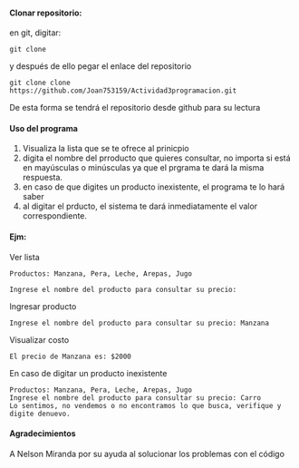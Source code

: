 #### Clonar repositorio:
en git, digitar:
```
git clone 
```
y después de ello pegar el enlace del repositorio
```
git clone clone https://github.com/Joan753159/Actividad3programacion.git
```
De esta forma se tendrá el repositorio desde github para su lectura

#### Uso del programa
1. Visualiza la lista que se te ofrece al prinicpio
2. digita el nombre del prroducto que quieres consultar, no importa si está en mayúsculas o minúsculas ya que el prgrama te dará la misma respuesta.
3. en caso de que digites un producto inexistente, el programa te lo hará saber
4. al digitar el prducto, el sistema te dará inmediatamente el valor correspondiente.

#### Ejm:
Ver lista
```
Productos: Manzana, Pera, Leche, Arepas, Jugo

Ingrese el nombre del producto para consultar su precio: 
```
Ingresar producto
```
Ingrese el nombre del producto para consultar su precio: Manzana
```
Visualizar costo
```
El precio de Manzana es: $2000
```
En caso de digitar un producto inexistente
```
Productos: Manzana, Pera, Leche, Arepas, Jugo
Ingrese el nombre del producto para consultar su precio: Carro
Lo sentimos, no vendemos o no encontramos lo que busca, verifique y digite denuevo.
```
#### Agradecimientos
A Nelson Miranda por su ayuda al solucionar los problemas con el código
